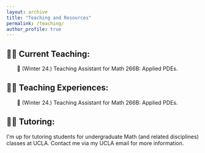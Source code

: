```yaml
---
layout: archive
title: "Teaching and Resources"
permalink: /teaching/
author_profile: true
---
```


## 👨‍🏫 **Current Teaching:**

&nbsp;&nbsp;&nbsp;&nbsp;&nbsp;&nbsp; 📖 (Winter 24.) Teaching Assistant for Math 266B: Applied PDEs.

## 🧑‍💻 **Teaching Experiences:**

&nbsp;&nbsp;&nbsp;&nbsp;&nbsp;&nbsp; 📖 (Winter 24.) Teaching Assistant for Math 266B: Applied PDEs.

## 🧑‍🎓 **Tutoring:** 

I'm up for tutoring students for undergraduate Math (and related disciplines) classes at UCLA. Contact me via my UCLA email for more information.
